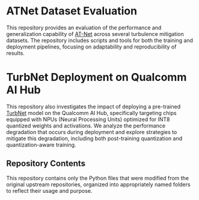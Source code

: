 # ATNet Dataset Evaluation

This repository provides an evaluation of the performance and generalization capability of [AT-Net](https://github.com/rajeevyasarla/AT-Net) across several turbulence mitigation datasets. The repository includes scripts and tools for both the training and deployment pipelines, focusing on adaptability and reproducibility of results.

# TurbNet Deployment on Qualcomm AI Hub

This repository also investigates the impact of deploying a pre-trained [TurbNet](https://github.com/VITA-Group/TurbNet/blob/main/main.py) model on the Qualcomm AI Hub, specifically targeting chips equipped with NPUs (Neural Processing Units) optimized for INT8 quantized weights and activations. We analyze the performance degradation that occurs during deployment and explore strategies to mitigate this degradation, including both post-training quantization and quantization-aware training.

## Repository Contents

This repository contains only the Python files that were modified from the original upstream repositories, organized into appropriately named folders to reflect their usage and purpose.



